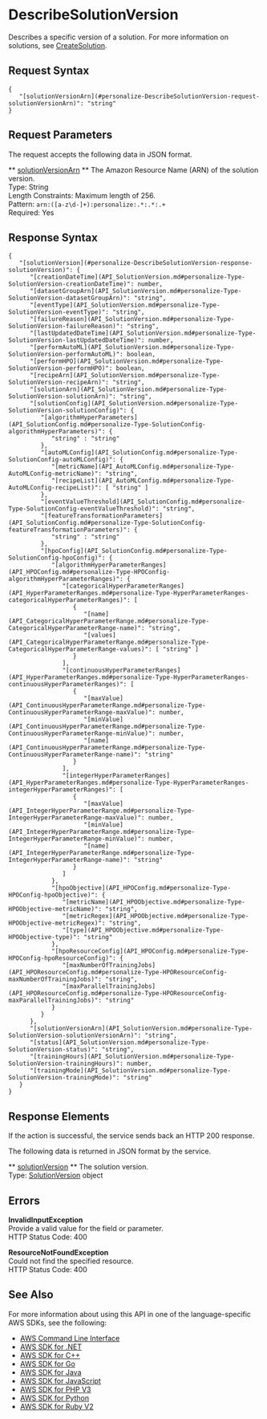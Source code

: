 # DescribeSolutionVersion<a name="API_DescribeSolutionVersion"></a>

Describes a specific version of a solution\. For more information on solutions, see [CreateSolution](API_CreateSolution.md)\.

## Request Syntax<a name="API_DescribeSolutionVersion_RequestSyntax"></a>

```
{
   "[solutionVersionArn](#personalize-DescribeSolutionVersion-request-solutionVersionArn)": "string"
}
```

## Request Parameters<a name="API_DescribeSolutionVersion_RequestParameters"></a>

The request accepts the following data in JSON format\.

 ** [solutionVersionArn](#API_DescribeSolutionVersion_RequestSyntax) **   <a name="personalize-DescribeSolutionVersion-request-solutionVersionArn"></a>
The Amazon Resource Name \(ARN\) of the solution version\.  
Type: String  
Length Constraints: Maximum length of 256\.  
Pattern: `arn:([a-z\d-]+):personalize:.*:.*:.+`   
Required: Yes

## Response Syntax<a name="API_DescribeSolutionVersion_ResponseSyntax"></a>

```
{
   "[solutionVersion](#personalize-DescribeSolutionVersion-response-solutionVersion)": { 
      "[creationDateTime](API_SolutionVersion.md#personalize-Type-SolutionVersion-creationDateTime)": number,
      "[datasetGroupArn](API_SolutionVersion.md#personalize-Type-SolutionVersion-datasetGroupArn)": "string",
      "[eventType](API_SolutionVersion.md#personalize-Type-SolutionVersion-eventType)": "string",
      "[failureReason](API_SolutionVersion.md#personalize-Type-SolutionVersion-failureReason)": "string",
      "[lastUpdatedDateTime](API_SolutionVersion.md#personalize-Type-SolutionVersion-lastUpdatedDateTime)": number,
      "[performAutoML](API_SolutionVersion.md#personalize-Type-SolutionVersion-performAutoML)": boolean,
      "[performHPO](API_SolutionVersion.md#personalize-Type-SolutionVersion-performHPO)": boolean,
      "[recipeArn](API_SolutionVersion.md#personalize-Type-SolutionVersion-recipeArn)": "string",
      "[solutionArn](API_SolutionVersion.md#personalize-Type-SolutionVersion-solutionArn)": "string",
      "[solutionConfig](API_SolutionVersion.md#personalize-Type-SolutionVersion-solutionConfig)": { 
         "[algorithmHyperParameters](API_SolutionConfig.md#personalize-Type-SolutionConfig-algorithmHyperParameters)": { 
            "string" : "string" 
         },
         "[autoMLConfig](API_SolutionConfig.md#personalize-Type-SolutionConfig-autoMLConfig)": { 
            "[metricName](API_AutoMLConfig.md#personalize-Type-AutoMLConfig-metricName)": "string",
            "[recipeList](API_AutoMLConfig.md#personalize-Type-AutoMLConfig-recipeList)": [ "string" ]
         },
         "[eventValueThreshold](API_SolutionConfig.md#personalize-Type-SolutionConfig-eventValueThreshold)": "string",
         "[featureTransformationParameters](API_SolutionConfig.md#personalize-Type-SolutionConfig-featureTransformationParameters)": { 
            "string" : "string" 
         },
         "[hpoConfig](API_SolutionConfig.md#personalize-Type-SolutionConfig-hpoConfig)": { 
            "[algorithmHyperParameterRanges](API_HPOConfig.md#personalize-Type-HPOConfig-algorithmHyperParameterRanges)": { 
               "[categoricalHyperParameterRanges](API_HyperParameterRanges.md#personalize-Type-HyperParameterRanges-categoricalHyperParameterRanges)": [ 
                  { 
                     "[name](API_CategoricalHyperParameterRange.md#personalize-Type-CategoricalHyperParameterRange-name)": "string",
                     "[values](API_CategoricalHyperParameterRange.md#personalize-Type-CategoricalHyperParameterRange-values)": [ "string" ]
                  }
               ],
               "[continuousHyperParameterRanges](API_HyperParameterRanges.md#personalize-Type-HyperParameterRanges-continuousHyperParameterRanges)": [ 
                  { 
                     "[maxValue](API_ContinuousHyperParameterRange.md#personalize-Type-ContinuousHyperParameterRange-maxValue)": number,
                     "[minValue](API_ContinuousHyperParameterRange.md#personalize-Type-ContinuousHyperParameterRange-minValue)": number,
                     "[name](API_ContinuousHyperParameterRange.md#personalize-Type-ContinuousHyperParameterRange-name)": "string"
                  }
               ],
               "[integerHyperParameterRanges](API_HyperParameterRanges.md#personalize-Type-HyperParameterRanges-integerHyperParameterRanges)": [ 
                  { 
                     "[maxValue](API_IntegerHyperParameterRange.md#personalize-Type-IntegerHyperParameterRange-maxValue)": number,
                     "[minValue](API_IntegerHyperParameterRange.md#personalize-Type-IntegerHyperParameterRange-minValue)": number,
                     "[name](API_IntegerHyperParameterRange.md#personalize-Type-IntegerHyperParameterRange-name)": "string"
                  }
               ]
            },
            "[hpoObjective](API_HPOConfig.md#personalize-Type-HPOConfig-hpoObjective)": { 
               "[metricName](API_HPOObjective.md#personalize-Type-HPOObjective-metricName)": "string",
               "[metricRegex](API_HPOObjective.md#personalize-Type-HPOObjective-metricRegex)": "string",
               "[type](API_HPOObjective.md#personalize-Type-HPOObjective-type)": "string"
            },
            "[hpoResourceConfig](API_HPOConfig.md#personalize-Type-HPOConfig-hpoResourceConfig)": { 
               "[maxNumberOfTrainingJobs](API_HPOResourceConfig.md#personalize-Type-HPOResourceConfig-maxNumberOfTrainingJobs)": "string",
               "[maxParallelTrainingJobs](API_HPOResourceConfig.md#personalize-Type-HPOResourceConfig-maxParallelTrainingJobs)": "string"
            }
         }
      },
      "[solutionVersionArn](API_SolutionVersion.md#personalize-Type-SolutionVersion-solutionVersionArn)": "string",
      "[status](API_SolutionVersion.md#personalize-Type-SolutionVersion-status)": "string",
      "[trainingHours](API_SolutionVersion.md#personalize-Type-SolutionVersion-trainingHours)": number,
      "[trainingMode](API_SolutionVersion.md#personalize-Type-SolutionVersion-trainingMode)": "string"
   }
}
```

## Response Elements<a name="API_DescribeSolutionVersion_ResponseElements"></a>

If the action is successful, the service sends back an HTTP 200 response\.

The following data is returned in JSON format by the service\.

 ** [solutionVersion](#API_DescribeSolutionVersion_ResponseSyntax) **   <a name="personalize-DescribeSolutionVersion-response-solutionVersion"></a>
The solution version\.  
Type: [SolutionVersion](API_SolutionVersion.md) object

## Errors<a name="API_DescribeSolutionVersion_Errors"></a>

 **InvalidInputException**   
Provide a valid value for the field or parameter\.  
HTTP Status Code: 400

 **ResourceNotFoundException**   
Could not find the specified resource\.  
HTTP Status Code: 400

## See Also<a name="API_DescribeSolutionVersion_SeeAlso"></a>

For more information about using this API in one of the language\-specific AWS SDKs, see the following:
+  [AWS Command Line Interface](https://docs.aws.amazon.com/goto/aws-cli/personalize-2018-05-22/DescribeSolutionVersion) 
+  [AWS SDK for \.NET](https://docs.aws.amazon.com/goto/DotNetSDKV3/personalize-2018-05-22/DescribeSolutionVersion) 
+  [AWS SDK for C\+\+](https://docs.aws.amazon.com/goto/SdkForCpp/personalize-2018-05-22/DescribeSolutionVersion) 
+  [AWS SDK for Go](https://docs.aws.amazon.com/goto/SdkForGoV1/personalize-2018-05-22/DescribeSolutionVersion) 
+  [AWS SDK for Java](https://docs.aws.amazon.com/goto/SdkForJava/personalize-2018-05-22/DescribeSolutionVersion) 
+  [AWS SDK for JavaScript](https://docs.aws.amazon.com/goto/AWSJavaScriptSDK/personalize-2018-05-22/DescribeSolutionVersion) 
+  [AWS SDK for PHP V3](https://docs.aws.amazon.com/goto/SdkForPHPV3/personalize-2018-05-22/DescribeSolutionVersion) 
+  [AWS SDK for Python](https://docs.aws.amazon.com/goto/boto3/personalize-2018-05-22/DescribeSolutionVersion) 
+  [AWS SDK for Ruby V2](https://docs.aws.amazon.com/goto/SdkForRubyV2/personalize-2018-05-22/DescribeSolutionVersion) 
